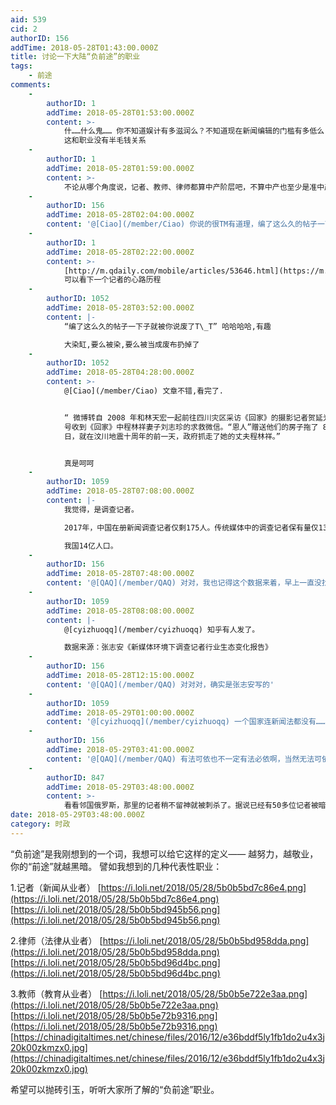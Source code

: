 ```yaml
---
aid: 539
cid: 2
authorID: 156
addTime: 2018-05-28T01:43:00.000Z
title: 讨论一下大陆“负前途”的职业
tags:
    - 前途
comments:
    -
        authorID: 1
        addTime: 2018-05-28T01:53:00.000Z
        content: >-
            什……什么鬼…… 你不知道娱计有多滋润么？不知道现在新闻编辑的门槛有多低么？你知道现在教育培训市场多大么？商务律师简直是赚翻了好吧？
            这和职业没有半毛钱关系
    -
        authorID: 1
        addTime: 2018-05-28T01:59:00.000Z
        content: >-
            不论从哪个角度说，记者、教师、律师都算中产阶层吧，不算中产也至少是准中产吧，比起更底层的农民工、厂妹打工仔社会地位还是要高一点吧。你的论据本质上与职业无关，总结概括下来就是，大凡稍微追求一点公平正义的人是没有前途的。
    -
        authorID: 156
        addTime: 2018-05-28T02:04:00.000Z
        content: '@[Ciao](/member/Ciao) 你说的很TM有道理，编了这么久的帖子一下子就被你说废了T\_T'
    -
        authorID: 1
        addTime: 2018-05-28T02:22:00.000Z
        content: >-
            [http://m.qdaily.com/mobile/articles/53646.html](https://m.qdaily.com/mobile/articles/53646.html)
            可以看下一个记者的心路历程
    -
        authorID: 1052
        addTime: 2018-05-28T03:52:00.000Z
        content: |-
            “编了这么久的帖子一下子就被你说废了T\_T” 哈哈哈哈,有趣

            大染缸,要么被染,要么被当成废布扔掉了
    -
        authorID: 1052
        addTime: 2018-05-28T04:28:00.000Z
        content: >-
            @[Ciao](/member/Ciao) 文章不错,看完了.


            “ 微博转自 2008 年和林天宏一起前往四川灾区采访《回家》的摄影记者贺延光。贺延光写到自己 5 月 16
            号收到《回家》中程林祥妻子刘志珍的求救微信。“恩人”赠送他们的房子拖了 8 年时间也未能解决，2018 年 5 月 11
            日，就在汶川地震十周年的前一天，政府抓走了她的丈夫程林祥。”


            真是呵呵
    -
        authorID: 1059
        addTime: 2018-05-28T07:08:00.000Z
        content: |-
            我觉得，是调查记者。

            2017年，中国在册新闻调查记者仅剩175人。传统媒体中的调查记者保有量仅130人，在六年前，还是306人。

            我国14亿人口。
    -
        authorID: 156
        addTime: 2018-05-28T07:48:00.000Z
        content: '@[QAQ](/member/QAQ) 对对，我也记得这个数据来着，早上一直没找到'
    -
        authorID: 1059
        addTime: 2018-05-28T08:08:00.000Z
        content: |-
            @[cyizhuoqq](/member/cyizhuoqq) 知乎有人发了。

            数据来源：张志安《新媒体环境下调查记者行业生态变化报告》
    -
        authorID: 156
        addTime: 2018-05-28T12:15:00.000Z
        content: '@[QAQ](/member/QAQ) 对对对，确实是张志安写的'
    -
        authorID: 1059
        addTime: 2018-05-29T01:00:00.000Z
        content: '@[cyizhuoqq](/member/cyizhuoqq) 一个国家连新闻法都没有……真不知道该说什么'
    -
        authorID: 156
        addTime: 2018-05-29T03:41:00.000Z
        content: '@[QAQ](/member/QAQ) 有法可依也不一定有法必依啊，当然无法可依还是最悲惨的'
    -
        authorID: 847
        addTime: 2018-05-29T03:48:00.000Z
        content: >-
            看看邻国俄罗斯，那里的记者稍不留神就被刺杀了。据说已经有50多位记者被暗杀吧。怎么，很害怕吧，但是还是有那么多记者做调查。选择一份职业是追求一份价值，信念，不为前途。
date: 2018-05-29T03:48:00.000Z
category: 时政
---
```


“负前途”是我刚想到的一个词，我想可以给它这样的定义—— 越努力，越敬业，你的“前途”就越黑暗。 譬如我想到的几种代表性职业：

1.记者（新闻从业者） [https://i.loli.net/2018/05/28/5b0b5bd7c86e4.png](https://i.loli.net/2018/05/28/5b0b5bd7c86e4.png) [https://i.loli.net/2018/05/28/5b0b5bd945b56.png](https://i.loli.net/2018/05/28/5b0b5bd945b56.png)

2.律师（法律从业者） [https://i.loli.net/2018/05/28/5b0b5bd958dda.png](https://i.loli.net/2018/05/28/5b0b5bd958dda.png) [https://i.loli.net/2018/05/28/5b0b5bd96d4bc.png](https://i.loli.net/2018/05/28/5b0b5bd96d4bc.png)

3.教师（教育从业者） [https://i.loli.net/2018/05/28/5b0b5e722e3aa.png](https://i.loli.net/2018/05/28/5b0b5e722e3aa.png) [https://i.loli.net/2018/05/28/5b0b5e72b9316.png](https://i.loli.net/2018/05/28/5b0b5e72b9316.png) [https://chinadigitaltimes.net/chinese/files/2016/12/e36bddf5ly1fb1do2u4x3j20k00zkmzx0.jpg](https://chinadigitaltimes.net/chinese/files/2016/12/e36bddf5ly1fb1do2u4x3j20k00zkmzx0.jpg)

希望可以抛砖引玉，听听大家所了解的“负前途”职业。
